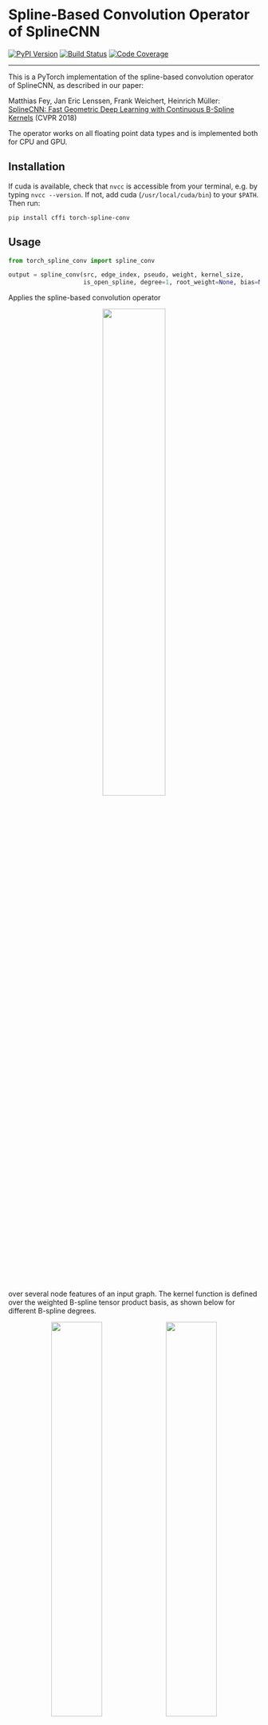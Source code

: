 [pypi-image]: https://badge.fury.io/py/torch-spline-conv.svg
[pypi-url]: https://pypi.python.org/pypi/torch-spline-conv
[build-image]: https://travis-ci.org/rusty1s/pytorch_spline_conv.svg?branch=master
[build-url]: https://travis-ci.org/rusty1s/pytorch_spline_conv
[coverage-image]: https://codecov.io/gh/rusty1s/pytorch_spline_conv/branch/master/graph/badge.svg
[coverage-url]: https://codecov.io/github/rusty1s/pytorch_spline_conv?branch=master

# Spline-Based Convolution Operator of SplineCNN

[![PyPI Version][pypi-image]][pypi-url]
[![Build Status][build-image]][build-url]
[![Code Coverage][coverage-image]][coverage-url]

--------------------------------------------------------------------------------

This is a PyTorch implementation of the spline-based convolution operator of SplineCNN, as described in our paper:

Matthias Fey, Jan Eric Lenssen, Frank Weichert, Heinrich Müller: [SplineCNN: Fast Geometric Deep Learning with Continuous B-Spline Kernels](https://arxiv.org/abs/1711.08920) (CVPR 2018)

The operator works on all floating point data types and is implemented both for CPU and GPU.

## Installation

If cuda is available, check that `nvcc` is accessible from your terminal, e.g. by typing `nvcc --version`.
If not, add cuda (`/usr/local/cuda/bin`) to your `$PATH`.
Then run:

```
pip install cffi torch-spline-conv
```

## Usage

```python
from torch_spline_conv import spline_conv

output = spline_conv(src, edge_index, pseudo, weight, kernel_size,
                     is_open_spline, degree=1, root_weight=None, bias=None)
```

Applies the spline-based convolution operator
<p align="center">
  <img width="50%" src="https://user-images.githubusercontent.com/6945922/38684093-36d9c52e-3e6f-11e8-9021-db054223c6b9.png" />
</p>
over several node features of an input graph.
The kernel function is defined over the weighted B-spline tensor product basis, as shown below for different B-spline degrees.

<p align="center">
  <img width="45%" src="https://user-images.githubusercontent.com/6945922/38685443-3a2a0c68-3e72-11e8-8e13-9ce9ad8fe43e.png" />
  <img width="45%" src="https://user-images.githubusercontent.com/6945922/38685459-42b2bcae-3e72-11e8-88cc-4b61e41dbd93.png" />
</p>

### Parameters

* **src** *(Tensor or Variable)* - Input node features of shape `(number_of_nodes x in_channels)`
* **edge_index** *(LongTensor)* - Graph edges, given by source and target indices, of shape `(2 x number_of_edges)`
* **pseudo** *(Tensor or Variable)* - Edge attributes, ie. pseudo coordinates, of shape `(number_of_edges x number_of_edge_attributes)` in the fixed interval [0, 1]
* **weight** *(Tensor or Variable)* - Trainable weight parameters of shape `(kernel_size x in_channels x out_channels)`
* **kernel_size** *(LongTensor)* - Number of trainable weight parameters in each edge dimension
* **is_open_spline** *(ByteTensor)* - Whether to use open or closed B-spline bases for each dimension
* **degree** *(int)* - B-spline basis degree (default: `1`)
* **root_weight** *(Tensor or Variable)* - Additional shared trainable parameters for each feature of the root node of shape `(in_channels x out_channels)` (default: `None`)
* **bias** *(Tensor or Variable)* - Optional bias of shape (`out_channels`) (default: `None`)

### Example

```python
import torch
from torch_spline_conv import spline_conv

src = torch.Tensor(4, 2)  # 4 nodes with 2 features each
edge_index = torch.LongTensor([[0, 1, 1, 2, 2, 3], [1, 0, 2, 1, 3, 2]])  # 6 edges
pseudo = torch.Tensor(6, 2)  # two-dimensional edge attributes
weight = torch.Tensor(25, 2, 4)  # 25 trainable parameters for in_channels x out_channels
kernel_size = torch.LongTensor([5, 5])  # 5 trainable parameters in each edge dimension
is_open_spline = torch.ByteTensor([1, 1])  # only use open B-splines
degree = 1  # B-spline degree of 1
root_weight = torch.Tensor(2, 4)  # separately weight root nodes
bias = None  # do not apply an additional bias

output = spline_conv(src, edge_index, pseudo, weight, kernel_size,
                     is_open_spline, degree, root_weight, bias)

print(output.size())
torch.Size([4, 4])  # 4 nodes with 4 features each
```

## Cite

Please cite our paper if you use this code in your own work:

```
@inproceedings{Fey/etal/2018,
  title={{SplineCNN}: Fast Geometric Deep Learning with Continuous {B}-Spline Kernels},
  author={Fey, Matthias and Lenssen, Jan Eric and Weichert, Frank and M{\"u}ller, Heinrich},
  booktitle={IEEE Conference on Computer Vision and Pattern Recognition (CVPR)}
  year={2018},
}
```

## Running tests

```
python setup.py test
```
